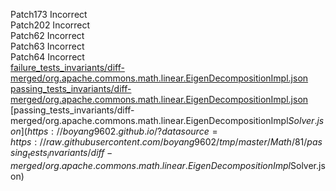 Patch173 Incorrect  
Patch202 Incorrect  
Patch62 Incorrect  
Patch63 Incorrect  
Patch64 Incorrect  
[failure_tests_invariants/diff-merged/org.apache.commons.math.linear.EigenDecompositionImpl.json](https://boyang9602.github.io/?datasource=https://raw.githubusercontent.com/boyang9602/tmp/master/Math/81/failure_tests_invariants/diff-merged/org.apache.commons.math.linear.EigenDecompositionImpl.json)  
[passing_tests_invariants/diff-merged/org.apache.commons.math.linear.EigenDecompositionImpl.json](https://boyang9602.github.io/?datasource=https://raw.githubusercontent.com/boyang9602/tmp/master/Math/81/passing_tests_invariants/diff-merged/org.apache.commons.math.linear.EigenDecompositionImpl.json)  
[passing_tests_invariants/diff-merged/org.apache.commons.math.linear.EigenDecompositionImpl$Solver.json](https://boyang9602.github.io/?datasource=https://raw.githubusercontent.com/boyang9602/tmp/master/Math/81/passing_tests_invariants/diff-merged/org.apache.commons.math.linear.EigenDecompositionImpl$Solver.json)  
